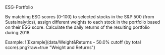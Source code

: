 ESG-Portfolio

By matching ESG scores (0-100) to selected stocks in the S&P 500 (from Sustainalytics),
assign different weights to each stock in the portfolio based on their ESG score.
Calculate the daily returns of the resulting portfolio during 2018.

Example:
![Example](data/Weight&Returns - 50.0% cutoff (by total score).png?raw=true "Weight and Returns")